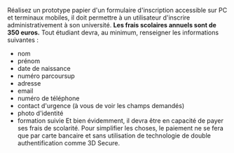 Réalisez un prototype papier d'un formulaire d'inscription accessible sur PC et terminaux mobiles, il doit permettre à un utilisateur d'inscrire administrativement à son université. **Les frais scolaires annuels sont de 350 euros.** Tout étudiant devra, au minimum, renseigner les informations suivantes :
- nom
- prénom
- date de naissance
- numéro parcoursup
- adresse
- email
- numéro de téléphone
- contact d'urgence (à vous de voir les champs demandés)
- photo d'identité
- formation suivie
Et bien évidemment, il devra être en capacité de payer ses frais de scolarité. Pour simplifier les choses, le paiement ne se fera que par carte bancaire et sans utilisation de technologie de double authentification comme 3D Secure.